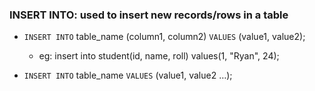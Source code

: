 ### **INSERT INTO**: used to insert new records/rows in a table
* `INSERT INTO` table_name (column1, column2) `VALUES` (value1, value2);

  - eg: insert into student(id, name, roll) values(1, "Ryan", 24);
* `INSERT INTO` table_name `VALUES` (value1, value2 …);
